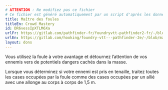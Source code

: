 ```yaml
---
# ATTENTION : Ne modifiez pas ce fichier
# Ce fichier est généré automatiquement par un script d'après les données du module Foundry VTT officiel et de sa traduction
title: Maître des foules
titleEn: Crowd Mastery
id: DR6vessIpXTLM6Xa
urlFr: https://gitlab.com/pathfinder-fr/foundryvtt-pathfinder2-fr/-/blob/master/data/feats/DR6vessIpXTLM6Xa.htm
urlEn: https://gitlab.com/hooking/foundry-vtt---pathfinder-2e/-/blob/master/packs/data/feats.db/crowd-mastery.json
layout: dons
---
```

Vous utilisez la foule à votre avantage et détournez l’attention de vos ennemis vers de potentiels dangers cachés dans la masse.

Lorsque vous déterminez si votre ennemi est pris en tenaille, traitez toutes les cases occupées par la foule comme des cases occupées par un allié avec une allonge au corps à corps de 1,5 m.
